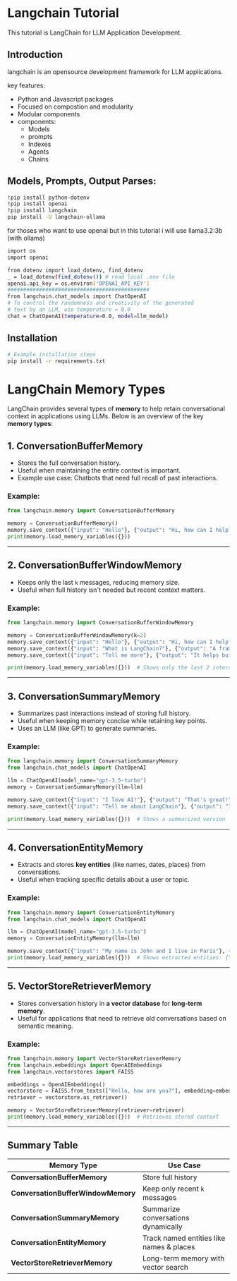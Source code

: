 # Langchain Tutorial
This tutorial is LangChain for LLM Application Development.
## Introduction
langchain is an opensource development framework for LLM applications.

key features: 
- Python and Javascript packages
- Focused on compostion and modularity
- Modular components
- components:
    - Models
    - prompts
    - Indexes
    - Agents
    - Chains
## Models, Prompts, Output Parses:
```bash
!pip install python-dotenv
!pip install openai
!pip install langchain
pip install -U langchain-ollama

```
for thoses who want to use openai but in this tutorial i will use llama3.2:3b (with ollama)
```bash
import os
import openai

from dotenv import load_dotenv, find_dotenv
_ = load_dotenv(find_dotenv()) # read local .env file
openai.api_key = os.environ['OPENAI_API_KEY']
#############################################
from langchain.chat_models import ChatOpenAI
# To control the randomness and creativity of the generated
# text by an LLM, use temperature = 0.0
chat = ChatOpenAI(temperature=0.0, model=llm_model)
```
## Installation

```bash
# Example installation steps
pip install -r requirements.txt

```
# LangChain Memory Types

LangChain provides several types of **memory** to help retain conversational context in applications using LLMs. Below is an overview of the key **memory types**:

## 1. ConversationBufferMemory
- Stores the full conversation history.
- Useful when maintaining the entire context is important.
- Example use case: Chatbots that need full recall of past interactions.

### Example:
```python
from langchain.memory import ConversationBufferMemory

memory = ConversationBufferMemory()
memory.save_context({"input": "Hello"}, {"output": "Hi, how can I help?"})
print(memory.load_memory_variables({}))
```

---

## 2. ConversationBufferWindowMemory
- Keeps only the last `k` messages, reducing memory size.
- Useful when full history isn't needed but recent context matters.

### Example:
```python
from langchain.memory import ConversationBufferWindowMemory

memory = ConversationBufferWindowMemory(k=2)
memory.save_context({"input": "Hello"}, {"output": "Hi, how can I help?"})
memory.save_context({"input": "What is LangChain?"}, {"output": "A framework for LLMs."})
memory.save_context({"input": "Tell me more"}, {"output": "It helps build AI applications."})

print(memory.load_memory_variables({}))  # Shows only the last 2 interactions
```

---

## 3. ConversationSummaryMemory
- Summarizes past interactions instead of storing full history.
- Useful when keeping memory concise while retaining key points.
- Uses an LLM (like GPT) to generate summaries.

### Example:
```python
from langchain.memory import ConversationSummaryMemory
from langchain.chat_models import ChatOpenAI

llm = ChatOpenAI(model_name="gpt-3.5-turbo")
memory = ConversationSummaryMemory(llm=llm)

memory.save_context({"input": "I love AI!"}, {"output": "That's great!"})
memory.save_context({"input": "Tell me about LangChain"}, {"output": "It's a useful framework."})

print(memory.load_memory_variables({}))  # Shows a summarized version
```

---

## 4. ConversationEntityMemory
- Extracts and stores **key entities** (like names, dates, places) from conversations.
- Useful when tracking specific details about a user or topic.

### Example:
```python
from langchain.memory import ConversationEntityMemory
from langchain.chat_models import ChatOpenAI

llm = ChatOpenAI(model_name="gpt-3.5-turbo")
memory = ConversationEntityMemory(llm=llm)

memory.save_context({"input": "My name is John and I live in Paris"}, {"output": "Nice to meet you, John!"})
print(memory.load_memory_variables({}))  # Shows extracted entities: {"John": "User's name", "Paris": "User's location"}
```

---

## 5. VectorStoreRetrieverMemory
- Stores conversation history in **a vector database** for **long-term memory**.
- Useful for applications that need to retrieve old conversations based on semantic meaning.

### Example:
```python
from langchain.memory import VectorStoreRetrieverMemory
from langchain.embeddings import OpenAIEmbeddings
from langchain.vectorstores import FAISS

embeddings = OpenAIEmbeddings()
vectorstore = FAISS.from_texts(["Hello, how are you?"], embedding=embeddings)
retriever = vectorstore.as_retriever()

memory = VectorStoreRetrieverMemory(retriever=retriever)
print(memory.load_memory_variables({}))  # Retrieves stored context
```

---

## Summary Table
| Memory Type                      | Use Case |
|-----------------------------------|---------|
| **ConversationBufferMemory**      | Store full history |
| **ConversationBufferWindowMemory** | Keep only recent `k` messages |
| **ConversationSummaryMemory**     | Summarize conversations dynamically |
| **ConversationEntityMemory**      | Track named entities like names & places |
| **VectorStoreRetrieverMemory**    | Long-term memory with vector search |

